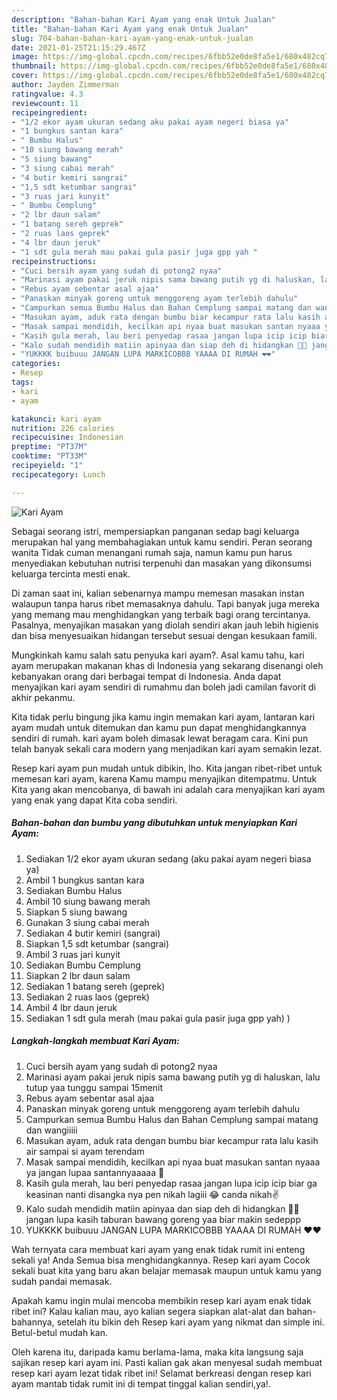 ```yaml
---
description: "Bahan-bahan Kari Ayam yang enak Untuk Jualan"
title: "Bahan-bahan Kari Ayam yang enak Untuk Jualan"
slug: 704-bahan-bahan-kari-ayam-yang-enak-untuk-jualan
date: 2021-01-25T21:15:29.467Z
image: https://img-global.cpcdn.com/recipes/6fbb52e0de8fa5e1/680x482cq70/kari-ayam-foto-resep-utama.jpg
thumbnail: https://img-global.cpcdn.com/recipes/6fbb52e0de8fa5e1/680x482cq70/kari-ayam-foto-resep-utama.jpg
cover: https://img-global.cpcdn.com/recipes/6fbb52e0de8fa5e1/680x482cq70/kari-ayam-foto-resep-utama.jpg
author: Jayden Zimmerman
ratingvalue: 4.3
reviewcount: 11
recipeingredient:
- "1/2 ekor ayam ukuran sedang aku pakai ayam negeri biasa ya"
- "1 bungkus santan kara"
- " Bumbu Halus"
- "10 siung bawang merah"
- "5 siung bawang"
- "3 siung cabai merah"
- "4 butir kemiri sangrai"
- "1,5 sdt ketumbar sangrai"
- "3 ruas jari kunyit"
- " Bumbu Cemplung"
- "2 lbr daun salam"
- "1 batang sereh geprek"
- "2 ruas laos geprek"
- "4 lbr daun jeruk"
- "1 sdt gula merah mau pakai gula pasir juga gpp yah "
recipeinstructions:
- "Cuci bersih ayam yang sudah di potong2 nyaa"
- "Marinasi ayam pakai jeruk nipis sama bawang putih yg di haluskan, lalu tutup yaa tunggu sampai 15menit"
- "Rebus ayam sebentar asal ajaa"
- "Panaskan minyak goreng untuk menggoreng ayam terlebih dahulu"
- "Campurkan semua Bumbu Halus dan Bahan Cemplung sampai matang dan wangiiiii"
- "Masukan ayam, aduk rata dengan bumbu biar kecampur rata lalu kasih air sampai si ayam terendam"
- "Masak sampai mendidih, kecilkan api nyaa buat masukan santan nyaaa ya jangan lupaa santannyaaaaa 🥰"
- "Kasih gula merah, lau beri penyedap rasaa jangan lupa icip icip biar ga keasinan nanti disangka nya pen nikah lagiii 😂 canda nikah✌️"
- "Kalo sudah mendidih matiin apinyaa dan siap deh di hidangkan 🤤🤤 jangan lupa kasih taburan bawang goreng yaa biar makin sedeppp"
- "YUKKKK buibuuu JANGAN LUPA MARKICOBBB YAAAA DI RUMAH ❤️❤️"
categories:
- Resep
tags:
- kari
- ayam

katakunci: kari ayam 
nutrition: 226 calories
recipecuisine: Indonesian
preptime: "PT37M"
cooktime: "PT33M"
recipeyield: "1"
recipecategory: Lunch

---
```



![Kari Ayam](https://img-global.cpcdn.com/recipes/6fbb52e0de8fa5e1/680x482cq70/kari-ayam-foto-resep-utama.jpg)

Sebagai seorang istri, mempersiapkan panganan sedap bagi keluarga merupakan hal yang membahagiakan untuk kamu sendiri. Peran seorang  wanita Tidak cuman menangani rumah saja, namun kamu pun harus menyediakan kebutuhan nutrisi terpenuhi dan masakan yang dikonsumsi keluarga tercinta mesti enak.

Di zaman  saat ini, kalian sebenarnya mampu memesan masakan instan walaupun tanpa harus ribet memasaknya dahulu. Tapi banyak juga mereka yang memang mau menghidangkan yang terbaik bagi orang tercintanya. Pasalnya, menyajikan masakan yang diolah sendiri akan jauh lebih higienis dan bisa menyesuaikan hidangan tersebut sesuai dengan kesukaan famili. 



Mungkinkah kamu salah satu penyuka kari ayam?. Asal kamu tahu, kari ayam merupakan makanan khas di Indonesia yang sekarang disenangi oleh kebanyakan orang dari berbagai tempat di Indonesia. Anda dapat menyajikan kari ayam sendiri di rumahmu dan boleh jadi camilan favorit di akhir pekanmu.

Kita tidak perlu bingung jika kamu ingin memakan kari ayam, lantaran kari ayam mudah untuk ditemukan dan kamu pun dapat menghidangkannya sendiri di rumah. kari ayam boleh dimasak lewat beragam cara. Kini pun telah banyak sekali cara modern yang menjadikan kari ayam semakin lezat.

Resep kari ayam pun mudah untuk dibikin, lho. Kita jangan ribet-ribet untuk memesan kari ayam, karena Kamu mampu menyajikan ditempatmu. Untuk Kita yang akan mencobanya, di bawah ini adalah cara menyajikan kari ayam yang enak yang dapat Kita coba sendiri.

<!--inarticleads1-->

##### Bahan-bahan dan bumbu yang dibutuhkan untuk menyiapkan Kari Ayam:

1. Sediakan 1/2 ekor ayam ukuran sedang (aku pakai ayam negeri biasa ya)
1. Ambil 1 bungkus santan kara
1. Sediakan  Bumbu Halus
1. Ambil 10 siung bawang merah
1. Siapkan 5 siung bawang
1. Gunakan 3 siung cabai merah
1. Sediakan 4 butir kemiri (sangrai)
1. Siapkan 1,5 sdt ketumbar (sangrai)
1. Ambil 3 ruas jari kunyit
1. Sediakan  Bumbu Cemplung
1. Siapkan 2 lbr daun salam
1. Sediakan 1 batang sereh (geprek)
1. Sediakan 2 ruas laos (geprek)
1. Ambil 4 lbr daun jeruk
1. Sediakan 1 sdt gula merah (mau pakai gula pasir juga gpp yah) )




<!--inarticleads2-->

##### Langkah-langkah membuat Kari Ayam:

1. Cuci bersih ayam yang sudah di potong2 nyaa
1. Marinasi ayam pakai jeruk nipis sama bawang putih yg di haluskan, lalu tutup yaa tunggu sampai 15menit
1. Rebus ayam sebentar asal ajaa
1. Panaskan minyak goreng untuk menggoreng ayam terlebih dahulu
1. Campurkan semua Bumbu Halus dan Bahan Cemplung sampai matang dan wangiiiii
1. Masukan ayam, aduk rata dengan bumbu biar kecampur rata lalu kasih air sampai si ayam terendam
1. Masak sampai mendidih, kecilkan api nyaa buat masukan santan nyaaa ya jangan lupaa santannyaaaaa 🥰
1. Kasih gula merah, lau beri penyedap rasaa jangan lupa icip icip biar ga keasinan nanti disangka nya pen nikah lagiii 😂 canda nikah✌️
1. Kalo sudah mendidih matiin apinyaa dan siap deh di hidangkan 🤤🤤 jangan lupa kasih taburan bawang goreng yaa biar makin sedeppp
1. YUKKKK buibuuu JANGAN LUPA MARKICOBBB YAAAA DI RUMAH ❤️❤️




Wah ternyata cara membuat kari ayam yang enak tidak rumit ini enteng sekali ya! Anda Semua bisa menghidangkannya. Resep kari ayam Cocok sekali buat kita yang baru akan belajar memasak maupun untuk kamu yang sudah pandai memasak.

Apakah kamu ingin mulai mencoba membikin resep kari ayam enak tidak ribet ini? Kalau kalian mau, ayo kalian segera siapkan alat-alat dan bahan-bahannya, setelah itu bikin deh Resep kari ayam yang nikmat dan simple ini. Betul-betul mudah kan. 

Oleh karena itu, daripada kamu berlama-lama, maka kita langsung saja sajikan resep kari ayam ini. Pasti kalian gak akan menyesal sudah membuat resep kari ayam lezat tidak ribet ini! Selamat berkreasi dengan resep kari ayam mantab tidak rumit ini di tempat tinggal kalian sendiri,ya!.

